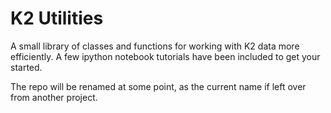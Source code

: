 # K2 Utilities

A small library of classes and functions for working with K2 data more efficiently.
A few ipython notebook tutorials have been included to get your started.

The repo will be renamed at some point, as the current name if left over from another project.

